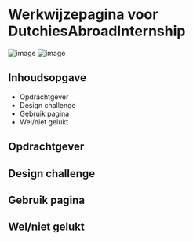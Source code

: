 # Werkwijzepagina voor DutchiesAbroadInternship 
![image](https://user-images.githubusercontent.com/112855849/214816102-0e9c6485-9a86-44e6-8f1b-84679f8a57cb.png)
![image](https://user-images.githubusercontent.com/112855849/214816245-9d24ae55-e59d-4a37-b8e9-c1e2abaf0cc6.png)
## Inhoudsopgave
- Opdrachtgever
- Design challenge
- Gebruik pagina
- Wel/niet gelukt

## Opdrachtgever
## Design challenge
## Gebruik pagina
## Wel/niet gelukt

